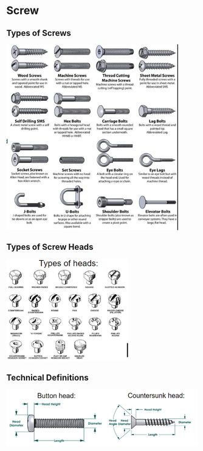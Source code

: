# Screw

## Types of Screws
![alt text](screws.png)

## Types of Screw Heads
![alt text](screw-heads.png)

## Technical Definitions
![alt text](screw-tech.png)
